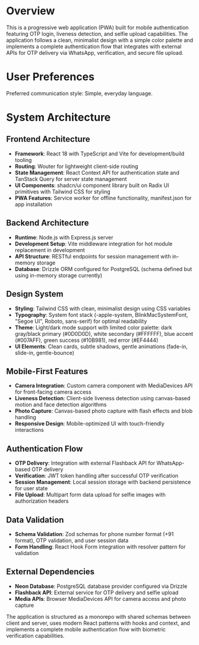 # Overview

This is a progressive web application (PWA) built for mobile authentication featuring OTP login, liveness detection, and selfie upload capabilities. The application follows a clean, minimalist design with a simple color palette and implements a complete authentication flow that integrates with external APIs for OTP delivery via WhatsApp, verification, and secure file upload.

# User Preferences

Preferred communication style: Simple, everyday language.

# System Architecture

## Frontend Architecture
- **Framework**: React 18 with TypeScript and Vite for development/build tooling
- **Routing**: Wouter for lightweight client-side routing
- **State Management**: React Context API for authentication state and TanStack Query for server state management
- **UI Components**: shadcn/ui component library built on Radix UI primitives with Tailwind CSS for styling
- **PWA Features**: Service worker for offline functionality, manifest.json for app installation

## Backend Architecture
- **Runtime**: Node.js with Express.js server
- **Development Setup**: Vite middleware integration for hot module replacement in development
- **API Structure**: RESTful endpoints for session management with in-memory storage
- **Database**: Drizzle ORM configured for PostgreSQL (schema defined but using in-memory storage currently)

## Design System
- **Styling**: Tailwind CSS with clean, minimalist design using CSS variables
- **Typography**: System font stack (-apple-system, BlinkMacSystemFont, "Segoe UI", Roboto, sans-serif) for optimal readability
- **Theme**: Light/dark mode support with limited color palette: dark gray/black primary (#0D0D0D), white secondary (#FFFFFF), blue accent (#007AFF), green success (#10B981), red error (#EF4444)
- **UI Elements**: Clean cards, subtle shadows, gentle animations (fade-in, slide-in, gentle-bounce)

## Mobile-First Features
- **Camera Integration**: Custom camera component with MediaDevices API for front-facing camera access
- **Liveness Detection**: Client-side liveness detection using canvas-based motion and face detection algorithms
- **Photo Capture**: Canvas-based photo capture with flash effects and blob handling
- **Responsive Design**: Mobile-optimized UI with touch-friendly interactions

## Authentication Flow
- **OTP Delivery**: Integration with external Flashback API for WhatsApp-based OTP delivery
- **Verification**: JWT token handling after successful OTP verification
- **Session Management**: Local session storage with backend persistence for user state
- **File Upload**: Multipart form data upload for selfie images with authorization headers

## Data Validation
- **Schema Validation**: Zod schemas for phone number format (+91 format), OTP validation, and user session data
- **Form Handling**: React Hook Form integration with resolver pattern for validation

## External Dependencies
- **Neon Database**: PostgreSQL database provider configured via Drizzle
- **Flashback API**: External service for OTP delivery and selfie upload
- **Media APIs**: Browser MediaDevices API for camera access and photo capture

The application is structured as a monorepo with shared schemas between client and server, uses modern React patterns with hooks and context, and implements a complete mobile authentication flow with biometric verification capabilities.